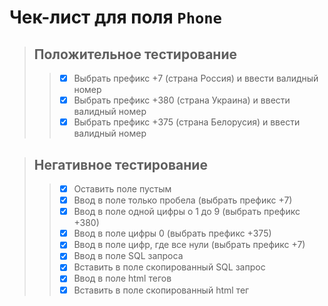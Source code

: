 # Чек-лист для поля `Phone`

> ## Положительное тестирование
>> - [X] Выбрать префикс +7 (страна Россия) и ввести валидный номер
>> - [X] Выбрать префикс +380 (страна Украина) и ввести валидный номер
>> - [X] Выбрать префикс +375 (страна Белорусия) и ввести валидный номер

> ## Негативное тестирование
>> - [X] Оставить поле пустым
>> - [X] Ввод в поле только пробела (выбрать префикс +7)
>> - [X] Ввод в поле одной цифры о 1 до 9 (выбрать префикс +380)
>> - [X] Ввод в поле цифры 0 (выбрать префикс +375)
>> - [X] Ввод в поле цифр, где все нули (выбрать префикс +7)
>> - [X] Ввод в поле SQL запроса
>> - [X] Вставить в поле скопированный SQL запрос
>> - [X] Ввод в поле html тегов
>> - [X] Вставить в поле скопированный html тег




